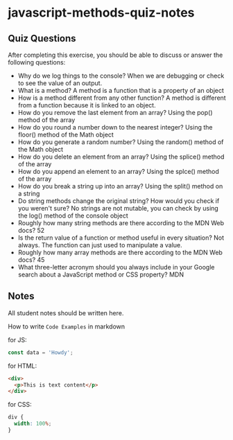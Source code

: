 # javascript-methods-quiz-notes

## Quiz Questions

After completing this exercise, you should be able to discuss or answer the following questions:

- Why do we log things to the console?
  When we are debugging or check to see the value of an output.
- What is a method?
  A method is a function that is a property of an object
- How is a method different from any other function?
  A method is different from a function because it is linked to an object.
- How do you remove the last element from an array?
  Using the pop() method of the array
- How do you round a number down to the nearest integer?
  Using the floor() method of the Math object
- How do you generate a random number?
  Using the random() method of the Math object
- How do you delete an element from an array?
  Using the splice() method of the array
- How do you append an element to an array?
  Using the splce() method of the array
- How do you break a string up into an array?
  Using the split() method on a string
- Do string methods change the original string? How would you check if you weren't sure?
  No strings are not mutable, you can check by using the log() method of the console object
- Roughly how many string methods are there according to the MDN Web docs?
  52
- Is the return value of a function or method useful in every situation?
  Not always. The function can just used to manipulate a value.
- Roughly how many array methods are there according to the MDN Web docs?
  45
- What three-letter acronym should you always include in your Google search about a JavaScript method or CSS property?
  MDN

## Notes

All student notes should be written here.

How to write `Code Examples` in markdown

for JS:

```javascript
const data = 'Howdy';
```

for HTML:

```html
<div>
  <p>This is text content</p>
</div>
```

for CSS:

```css
div {
  width: 100%;
}
```
